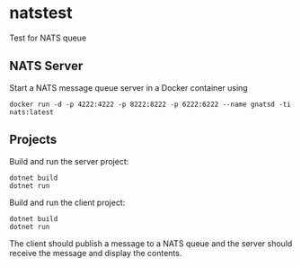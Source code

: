 # natstest
Test for NATS queue

## NATS Server
Start a NATS message queue server in a Docker container using 

`docker run -d -p 4222:4222 -p 8222:8222 -p 6222:6222 --name gnatsd -ti nats:latest`

## Projects
Build and run the server project:
```cd natsserver
dotnet build
dotnet run
```

Build and run the client project:
```cd natsclient
dotnet build
dotnet run
```

The client should publish a message to a NATS queue and the server should receive the message and display the contents.
